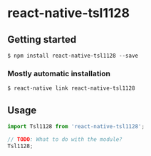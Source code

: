 # react-native-tsl1128

## Getting started

`$ npm install react-native-tsl1128 --save`

### Mostly automatic installation

`$ react-native link react-native-tsl1128`

## Usage
```javascript
import Tsl1128 from 'react-native-tsl1128';

// TODO: What to do with the module?
Tsl1128;
```
